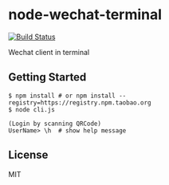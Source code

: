 # node-wechat-terminal

[![Build Status](https://travis-ci.org/goorockey/node-wechat-terminal.svg?branch=master)](https://travis-ci.org/goorockey/node-wechat-terminal)

Wechat client in terminal

## Getting Started

    $ npm install # or npm install --registry=https://registry.npm.taobao.org
    $ node cli.js

    (Login by scanning QRCode)
    UserName> \h  # show help message

## License

  MIT
